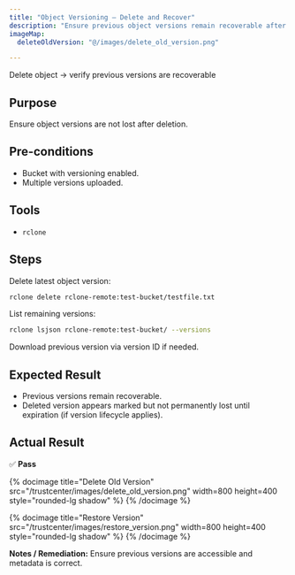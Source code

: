 ```yaml
---
title: "Object Versioning — Delete and Recover"
description: "Ensure previous object versions remain recoverable after deletion in TPStorage."
imageMap:
  deleteOldVersion: "@/images/delete_old_version.png"

---
```


Delete object → verify previous versions are recoverable

## Purpose
Ensure object versions are not lost after deletion.

## Pre-conditions

* Bucket with versioning enabled.  
* Multiple versions uploaded.

## Tools

* `rclone`

## Steps

Delete latest object version:

```bash
rclone delete rclone-remote:test-bucket/testfile.txt
````

List remaining versions:

```bash
rclone lsjson rclone-remote:test-bucket/ --versions
```

Download previous version via version ID if needed.

## Expected Result

* Previous versions remain recoverable.
* Deleted version appears marked but not permanently lost until expiration (if version lifecycle applies).

## Actual Result

✅ **Pass**

{% docimage 
  title="Delete Old Version"
  src="/trustcenter/images/delete_old_version.png"
  width=800
  height=400
  style="rounded-lg shadow"
%}
{% /docimage %}

{% docimage 
  title="Restore Version"
  src="/trustcenter/images/restore_version.png"
  width=800
  height=400
  style="rounded-lg shadow"
%}
{% /docimage %}

**Notes / Remediation:**
Ensure previous versions are accessible and metadata is correct.
